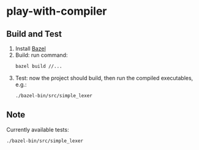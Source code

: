 # play-with-compiler

## Build and Test

1. Install [Bazel](https://docs.bazel.build/versions/master/install.html)
2. Build: run command:
   ``` bash
   bazel build //...
   ```
3. Test: now the project should build, then run the compiled executables, e.g.:
    ``` bash
    ./bazel-bin/src/simple_lexer
    ```

## Note

Currently available tests:

``` bash
./bazel-bin/src/simple_lexer
```
